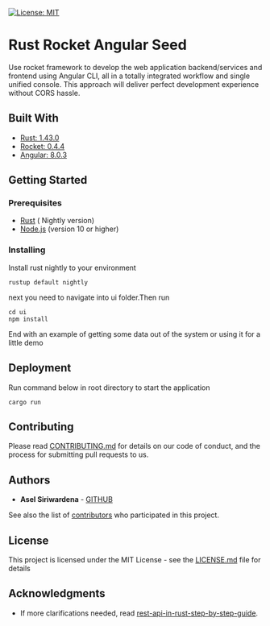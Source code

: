 [![License: MIT](https://img.shields.io/badge/License-MIT-yellow.svg)](https://opensource.org/licenses/MIT)

# Rust Rocket Angular Seed

Use rocket framework to develop the web application backend/services and frontend using Angular CLI, all in a totally integrated workflow and single unified console. This approach will deliver perfect development experience without CORS hassle. 

## Built With

* [Rust: 1.43.0](https://www.rust-lang.org/learn/get-started)
* [Rocket:  0.4.4](https://rocket.rs/v0.4/guide/)
* [Angular: 8.0.3](https://angular.io/)

## Getting Started


### Prerequisites

* [Rust](https://www.rust-lang.org/learn/get-started) ( Nightly version)
* [Node.js](https://nodejs.org/) (version 10 or higher)


### Installing

Install rust nightly to your environment 

```
rustup default nightly
```

next you need to navigate into ui folder.Then run 

```
cd ui
npm install
```

End with an example of getting some data out of the system or using it for a little demo


## Deployment
Run command below in root directory to start the application

````
cargo run
````

## Contributing

Please read [CONTRIBUTING.md](https://gist.github.com/PurpleBooth/b24679402957c63ec426) for details on our code of conduct, and the process for submitting pull requests to us.


## Authors

* **Asel Siriwardena** - [GITHUB](https://github.com/AselSiriwardena)

See also the list of [contributors](https://github.com/AselSiriwardena/rust-rocket-angular-seed/graphs/contributors) who participated in this project.

## License

This project is licensed under the MIT License - see the [LICENSE.md](LICENSE.md) file for details

## Acknowledgments

* If more clarifications needed, read [rest-api-in-rust-step-by-step-guide](https://medium.com/better-programming/rest-api-in-rust-step-by-step-guide-b8a6c5fcbff0).
